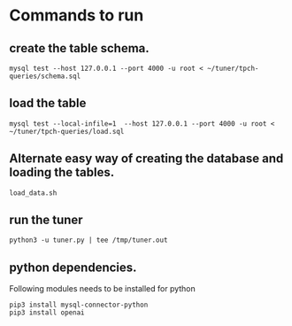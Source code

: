 # Commands to run

## create the table schema.
```
mysql test --host 127.0.0.1 --port 4000 -u root < ~/tuner/tpch-queries/schema.sql
```

## load the table
```
mysql test --local-infile=1  --host 127.0.0.1 --port 4000 -u root < ~/tuner/tpch-queries/load.sql
```

## Alternate easy way of creating the database and loading the tables.
```
load_data.sh
```

## run the tuner
```
python3 -u tuner.py | tee /tmp/tuner.out
```

## python dependencies.
Following modules needs to be installed for python

```
pip3 install mysql-connector-python
pip3 install openai
```
